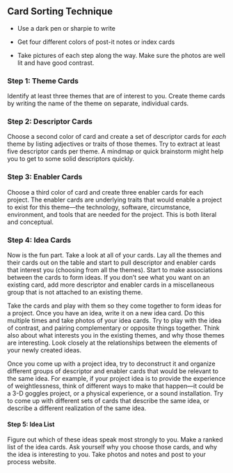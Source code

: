 ## Card Sorting Technique

* Use a dark pen or sharpie to write

* Get four different colors of post-it notes or index cards

* Take pictures of each step along the way. Make sure the photos are well lit and have good contrast.


### Step 1: Theme Cards

Identify at least three themes that are of interest to you. Create theme cards by writing the name of the theme on separate, individual cards.

### Step 2: Descriptor Cards

Choose a second color of card and create a set of descriptor cards for *each* theme by listing adjectives or traits of those themes. Try to extract at least five descriptor cards per theme. A mindmap or quick brainstorm might help you to get to some solid descriptors quickly.

### Step 3: Enabler Cards

Choose a third color of card and create three enabler cards for each project. The enabler cards are underlying traits that would enable a project to exist for this theme—the technology, software, circumstance, environment, and tools that are needed for the project. This is both literal and conceptual.

### Step 4: Idea Cards

Now is the fun part. Take a look at all of your cards. Lay all the themes and their cards out on the table and start to pull descriptor and enabler cards that interest you (choosing from all the themes). Start to make associations between the cards to form ideas. If you don’t see what you want on an existing card, add more descriptor and enabler cards in a miscellaneous group that is not attached to an existing theme.

Take the cards and play with them so they come together to form ideas for a project. Once you have an idea, write it on a new idea card. Do this multiple times and take photos of your idea cards. Try to play with the idea of contrast, and pairing complementary or opposite things together. Think also about what interests you in the existing themes, and why those themes are interesting. Look closely at the relationships between the elements of your newly created ideas.

Once you come up with a project idea, try to deconstruct it and organize different groups of descriptor and enabler cards that would be relevant to the same idea. For example, if your project idea is to provide the experience of weightlessness, think of different ways to make that happen—it could be a 3-D goggles project, or a physical experience, or a sound installation. Try to come up with different sets of cards that describe the same idea, or describe a different realization of the same idea.

#### Step 5: Idea List

Figure out which of these ideas speak most strongly to you. Make a ranked list of the idea cards. Ask yourself why you choose those cards, and why the idea is interesting to you. Take photos and notes and post to your process website.